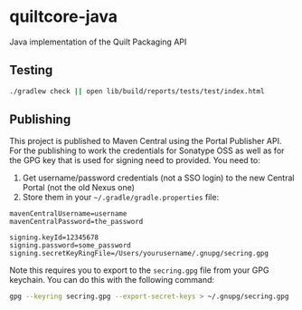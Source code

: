 # quiltcore-java

Java implementation of the Quilt Packaging API

## Testing

```sh
./gradlew check || open lib/build/reports/tests/test/index.html
```

## Publishing

This project is published to Maven Central using the Portal Publisher API. For the publishing to work the credentials for Sonatype OSS as well as for the GPG key that is used for signing need to provided.
You need to:

1. Get username/password credentials (not a SSO login) to the new Central Portal (not the old Nexus one)
2. Store them in your `~/.gradle/gradle.properties` file:

```properties
mavenCentralUsername=username
mavenCentralPassword=the_password

signing.keyId=12345678
signing.password=some_password
signing.secretKeyRingFile=/Users/yourusername/.gnupg/secring.gpg
```

Note this requires you to export to the `secring.gpg` file from your GPG keychain. You can do this with the following command:

```sh
gpg --keyring secring.gpg --export-secret-keys > ~/.gnupg/secring.gpg
```
